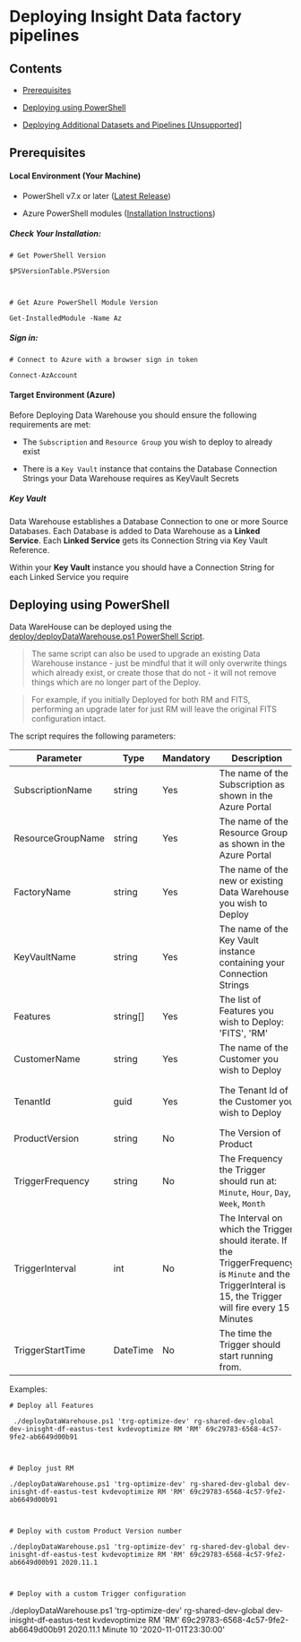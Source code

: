# Deploying Insight Data factory pipelines 

  

## Contents 

  

- [Prerequisites](#Prerequisites) 

- [Deploying using PowerShell](#Deploying-using-PowerShell) 

- [Deploying Additional Datasets and Pipelines [Unsupported]](#Deploying-Additional-Datasets-and-Pipelines-[Unsupported]) 

  

## Prerequisites 

  

#### Local Environment (Your Machine) 

  

- PowerShell v7.x or later ([Latest Release](https://github.com/PowerShell/PowerShell/releases/latest)) 

- Azure PowerShell modules ([Installation Instructions](https://docs.microsoft.com/en-us/powershell/azure/install-az-ps)) 

    

##### Check Your Installation: 

  

    # Get PowerShell Version 

    $PSVersionTable.PSVersion 

  

    # Get Azure PowerShell Module Version 

    Get-InstalledModule -Name Az 

  

##### Sign in:  

  

    # Connect to Azure with a browser sign in token 

    Connect-AzAccount 

  

#### Target Environment (Azure) 

  

Before Deploying Data Warehouse you should ensure the following requirements are met: 

  

- The `Subscription` and `Resource Group` you wish to deploy to already exist 

- There is a `Key Vault` instance that contains the Database Connection Strings your Data Warehouse requires as KeyVault Secrets 

##### Key Vault 

Data Warehouse establishes a Database Connection to one or more Source Databases. Each Database is added to Data Warehouse as a **Linked Service**. Each **Linked Service** gets its Connection String via Key Vault Reference. 

  

Within your **Key Vault** instance you should have a Connection String for each Linked Service you require


## Deploying using PowerShell 

  

Data WareHouse can be deployed using the [deploy/deployDataWarehouse.ps1 PowerShell Script](deploy/deployDataWarehouse.ps1). 

> The same script can also be used to upgrade an existing Data Warehouse instance - just be mindful that it will only overwrite things which already exist, or create those that do not - it will not remove things which are no longer part of the Deploy.  

> 

> For example, if you initially Deployed for both RM and FITS, performing an upgrade later for just RM will leave the original FITS configuration intact. 

  

The script requires the following parameters: 

  

| Parameter | Type | Mandatory | Description | Default | Example |
|-----------|------|-----------|-------------|---------|--------| 
| SubscriptionName | string | Yes |The name of the Subscription as shown in the Azure Portal | - | 'trg-optimize-dev' | 
| ResourceGroupName| string | Yes | The name of the Resource Group as shown in the Azure Portal | - | rg-shared-dev-global | 
| FactoryName | string | Yes | The name of the new or existing Data Warehouse you wish to Deploy | - | dev-inisght-df-eastus-test | 
| KeyVaultName | string | Yes | The name of the Key Vault instance containing your Connection Strings | - | kvdevoptimize | 
| Features | string[] | Yes | The list of Features you wish to Deploy: 'FITS', 'RM' | - | FITS,RM | 
| CustomerName | string | Yes | The name of the Customer you wish to Deploy | - | 'Morgan Stanley' | 
| TenantId | guid | Yes | The Tenant Id of the Customer you wish to Deploy | - | 79cdeb81-5b64-4047-9cf7-127d9a941f7a  | 
| ProductVersion | string | No | The Version of Product | 1.0 | '2020.10.1' | 
| TriggerFrequency | string | No | The Frequency the Trigger should run at: `Minute`, `Hour`, `Day`, `Week`, `Month` | Day | Week | 
| TriggerInterval | int | No | The Interval on which the Trigger should iterate. If the TriggerFrequency is `Minute` and the TriggerInteral is 15, the Trigger will fire every 15 Minutes | 1 | 15 | 
| TriggerStartTime | DateTime | No | The time the Trigger should start running from. | 2020-01-01T18:00:00 | 2020-11-11T23:00:00 | 

Examples: 

  

    # Deploy all Features 

     ./deployDataWarehouse.ps1 'trg-optimize-dev' rg-shared-dev-global dev-inisght-df-eastus-test kvdevoptimize RM 'RM' 69c29783-6568-4c57-9fe2-ab6649d00b91

  

    # Deploy just RM 

    ./deployDataWarehouse.ps1 'trg-optimize-dev' rg-shared-dev-global dev-inisght-df-eastus-test kvdevoptimize RM 'RM' 69c29783-6568-4c57-9fe2-ab6649d00b91

  

    # Deploy with custom Product Version number 

    ./deployDataWarehouse.ps1 'trg-optimize-dev' rg-shared-dev-global dev-inisght-df-eastus-test kvdevoptimize RM 'RM' 69c29783-6568-4c57-9fe2-ab6649d00b91 2020.11.1 

  

    # Deploy with a custom Trigger configuration 

   ./deployDataWarehouse.ps1 'trg-optimize-dev' rg-shared-dev-global dev-inisght-df-eastus-test kvdevoptimize RM 'RM' 69c29783-6568-4c57-9fe2-ab6649d00b91 2020.11.1 Minute 10 '2020-11-01T23:30:00' 

  







  
